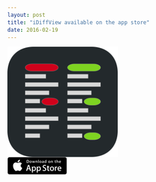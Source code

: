 ```yaml
---
layout: post
title: "iDiffView available on the app store"
date: 2016-02-19
---
```





<div style="display:table><div><a href="https://itunes.apple.com/us/app/idiff-view/id1084386974?mt=8"><img src="/images/iDiffView/iDiffViewIcon.svg" style="display:table-cell;vertical-align:middle" width="250" height="250"/></a></div><div><a href="https://itunes.apple.com/us/app/idiff-view/id1084386974?mt=8"><img src="/images/apple-marketing-images/App_Store_Badge_US-UK_135x40.svg" style="display:table-cell;vertical-align:middle;height:40px;width:135px"/></a></div></div>

